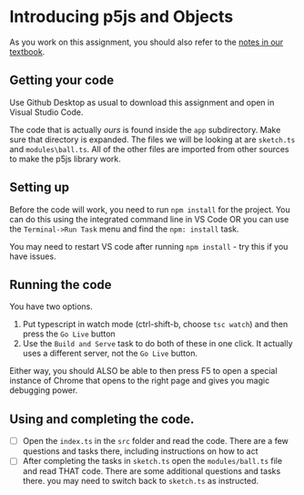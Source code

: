 # Introducing p5js and Objects

As you work on this assignment, you should also refer to the [notes in our textbook](https://graded-cs-resources.github.io/IB-Computer-Science-Notes/unit2/01_Programming_with_objects.html).

## Getting your code

Use Github Desktop as usual to download this assignment and open in Visual Studio Code.

The code that is actually *ours* is found inside the `app` subdirectory. Make sure that directory is expanded. The files we will be looking at are `sketch.ts` and `modules\ball.ts`. All of the other files are imported from other sources to make the p5js library work.

## Setting up

Before the code will work, you need to run `npm install` for the project. You can do this using the integrated command line in VS Code OR you can use the `Terminal->Run Task` menu and find the `npm: install` task.

You may need to restart VS code after running `npm install` - try this if you have issues.

## Running the code

You have two options. 
1. Put typescript in watch mode (ctrl-shift-b, choose `tsc watch`) and then press the `Go Live` button
2. Use the `Build and Serve` task to do both of these in one click. It actually uses a different server, not the `Go Live` button.

Either way, you should ALSO be able to then press F5 to open a special instance of Chrome that opens to the right page and gives you magic debugging power.

## Using and completing the code.

- [ ] Open the `index.ts` in the `src` folder and read the code. There are a few questions and tasks there, including instructions on how to act
- [ ] After completing the tasks in `sketch.ts` open the `modules/ball.ts` file and read THAT code. There are some additional questions and tasks there. you may need to switch back to `sketch.ts` as instructed. 